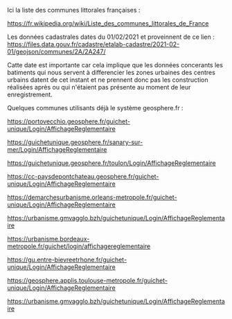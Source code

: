 Ici la liste des communes littorales françaises :

https://fr.wikipedia.org/wiki/Liste_des_communes_littorales_de_France

Les données cadastrales dates du 01/02/2021 et proveinnent de ce lien :
https://files.data.gouv.fr/cadastre/etalab-cadastre/2021-02-01/geojson/communes/2A/2A247/

Catte date est importante car cela implique que les données concerants les batiments qui nous servent à differencier les zones urbaines des centres urbains datent de cet instant et ne prennent donc pas les construction réalisées après ou qui n'étaient pas présente au moment de leur enregistrement.


Quelques communes utilisants déjà le système geosphere.fr :

https://portovecchio.geosphere.fr/guichet-unique/Login/AffichageReglementaire

https://guichetunique.geosphere.fr/sanary-sur-mer/Login/AffichageReglementaire

https://guichetunique.geosphere.fr/toulon/Login/AffichageReglementaire

https://cc-paysdepontchateau.geosphere.fr/guichet-unique/Login/AffichageReglementaire

https://demarchesurbanisme.orleans-metropole.fr/guichet-unique/Login/AffichageReglementaire

https://urbanisme.gmvagglo.bzh/guichetunique/Login/AffichageReglementaire

https://urbanisme.bordeaux-metropole.fr/guichet/login/affichagereglementaire

https://gu.entre-bievreetrhone.fr/guichet-unique/Login/AffichageReglementaire

https://geosphere.applis.toulouse-metropole.fr/guichet-unique/Login/AffichageReglementaire

https://urbanisme.gmvagglo.bzh/guichetunique/Login/AffichageReglementaire
